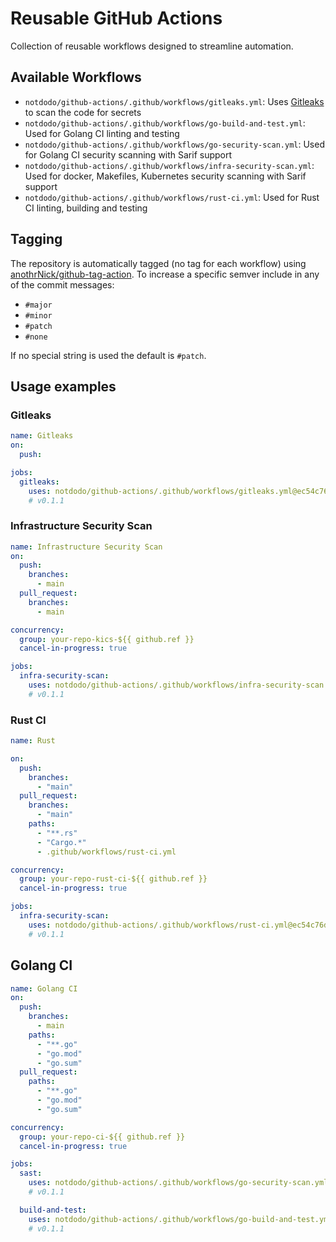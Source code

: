 # Reusable GitHub Actions

Collection of reusable workflows designed to streamline automation.

## Available Workflows

- `notdodo/github-actions/.github/workflows/gitleaks.yml`: Uses [Gitleaks](https://gitleaks.io/index.html) to scan the code for secrets
- `notdodo/github-actions/.github/workflows/go-build-and-test.yml`: Used for Golang CI linting and testing
- `notdodo/github-actions/.github/workflows/go-security-scan.yml`: Used for Golang CI security scanning with Sarif support
- `notdodo/github-actions/.github/workflows/infra-security-scan.yml`: Used for docker, Makefiles, Kubernetes security scanning with Sarif support
- `notdodo/github-actions/.github/workflows/rust-ci.yml`: Used for Rust CI linting, building and testing

## Tagging

The repository is automatically tagged (no tag for each workflow) using [anothrNick/github-tag-action](https://github.com/anothrNick/github-tag-action).
To increase a specific semver include in any of the commit messages:

- `#major`
- `#minor`
- `#patch`
- `#none`

If no special string is used the default is `#patch`.

## Usage examples

### Gitleaks

```yaml
name: Gitleaks
on:
  push:

jobs:
  gitleaks:
    uses: notdodo/github-actions/.github/workflows/gitleaks.yml@ec54c76d4a9713ca6150253f38e14f4e4031e4a2
    # v0.1.1
```

### Infrastructure Security Scan

```yaml
name: Infrastructure Security Scan
on:
  push:
    branches:
      - main
  pull_request:
    branches:
      - main

concurrency:
  group: your-repo-kics-${{ github.ref }}
  cancel-in-progress: true

jobs:
  infra-security-scan:
    uses: notdodo/github-actions/.github/workflows/infra-security-scan.yml@ec54c76d4a9713ca6150253f38e14f4e4031e4a2
    # v0.1.1
```

### Rust CI

```yaml
name: Rust

on:
  push:
    branches:
      - "main"
  pull_request:
    branches:
      - "main"
    paths:
      - "**.rs"
      - "Cargo.*"
      - .github/workflows/rust-ci.yml

concurrency:
  group: your-repo-rust-ci-${{ github.ref }}
  cancel-in-progress: true

jobs:
  infra-security-scan:
    uses: notdodo/github-actions/.github/workflows/rust-ci.yml@ec54c76d4a9713ca6150253f38e14f4e4031e4a2
    # v0.1.1
```

## Golang CI

```yaml
name: Golang CI
on:
  push:
    branches:
      - main
    paths:
      - "**.go"
      - "go.mod"
      - "go.sum"
  pull_request:
    paths:
      - "**.go"
      - "go.mod"
      - "go.sum"

concurrency:
  group: your-repo-ci-${{ github.ref }}
  cancel-in-progress: true

jobs:
  sast:
    uses: notdodo/github-actions/.github/workflows/go-security-scan.yml@@ec54c76d4a9713ca6150253f38e14f4e4031e4a2
    # v0.1.1

  build-and-test:
    uses: notdodo/github-actions/.github/workflows/go-build-and-test.yml@@ec54c76d4a9713ca6150253f38e14f4e4031e4a2
    # v0.1.1
```
